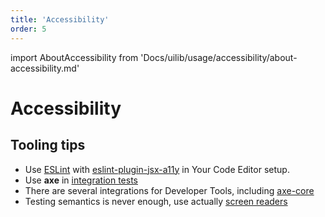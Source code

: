 ```yaml
---
title: 'Accessibility'
order: 5
---
```


import AboutAccessibility from 'Docs/uilib/usage/accessibility/about-accessibility.md'

# Accessibility

<AboutAccessibility />

## Tooling tips

- Use [ESLint](https://eslint.org) with [eslint-plugin-jsx-a11y](https://www.npmjs.com/package/eslint-plugin-jsx-a11y) in Your Code Editor setup.
- Use **axe** in [integration tests](/uilib/usage/best-practices/for-testing#integration-tests)
- There are several integrations for Developer Tools, including [axe-core](https://www.deque.com/axe/)
- Testing semantics is never enough, use actually [screen readers](/uilib/usage/accessibility/screenreader)
